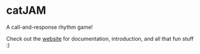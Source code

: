 # catJAM

A call-and-response rhythm game!

Check out the [website](https://olincollege.github.io/music-rhythm-game/) for documentation, introduction, and all that fun stuff :)
